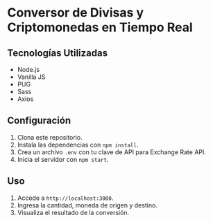 # Conversor de Divisas y Criptomonedas en Tiempo Real

## Tecnologías Utilizadas
- Node.js
- Vanilla JS
- PUG
- Sass
- Axios

## Configuración
1. Clona este repositorio.
2. Instala las dependencias con `npm install`.
3. Crea un archivo `.env` con tu clave de API para Exchange Rate API.
4. Inicia el servidor con `npm start`.

## Uso
1. Accede a `http://localhost:3000`.
2. Ingresa la cantidad, moneda de origen y destino.
3. Visualiza el resultado de la conversión.